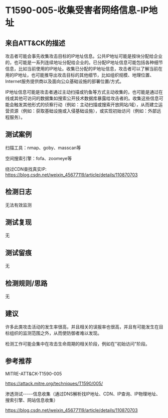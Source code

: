 # T1590-005-收集受害者网络信息-IP地址

## 来自ATT&CK的描述

攻击者可能会事先收集攻击目标的IP地址信息。公共IP地址可能是按块分配给企业的，也可能是一系列连续地址分配给企业的。已分配IP地址信息可能包括各种细节信息，比如当前使用的IP地址。收集已分配的IP地址信息，攻击者可以了解当前在用的IP地址，也可能推导出攻击目标的其他细节，比如组织规模、地理位置、Internet服务提供商以及面向公众基础设施的部署位置/方式。

IP地址信息可能是攻击者通过主动扫描或钓鱼等方式主动收集的，也可能是通过在线或其他可访问的数据集如搜索公开技术数据库暴露给攻击者的。收集这些信息可能会触发其他形式的侦察行动（例如：主动扫描或搜索开放网站/域），从而建立运营资源（例如：获取基础设施或入侵基础设施），或实现初始访问（例如：外部远程服务）。

## 测试案例

扫描工具：nmap、goby、masscan等

空间搜索引擎：fofa、zoomeye等

绕过CDN查找真实IP: <https://blog.csdn.net/weixin_45677119/article/details/110870703>

## 检测日志

无法有效监测

## 测试复现

无

## 测试留痕

无

## 检测规则/思路

无

## 建议

许多此类攻击活动的发生率很高，并且相关的误报率也很高，并且有可能发生在目标组织的监测范围之外，从而使防御者难以发现。

检测工作可能会集中在攻击生命周期的相关阶段，例如在"初始访问"阶段。

## 参考推荐

MITRE-ATT&CK-T1590-005

<https://attack.mitre.org/techniques/T1590/005/>

渗透测试-----信息收集（通过DNS解析找IP地址、CDN、IP查询、IP物理地址、搜索引擎、网站信息收集）

<https://blog.csdn.net/weixin_45677119/article/details/110870703>